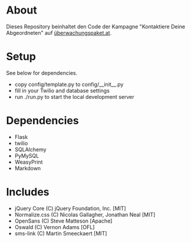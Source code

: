 # About
Dieses Repository beinhaltet den Code der Kampagne "Kontaktiere Deine Abgeordneten" auf [überwachungspaket.at](https://überwachungspaket.at/).

# Setup
See below for dependencies.
- copy config/template.py to config/\_\_init\_\_.py
- fill in your Twilio and database settings
- run ./run.py to start the local development server

# Dependencies
- Flask
- twilio
- SQLAlchemy
- PyMySQL
- WeasyPrint
- Markdown

# Includes
- jQuery Core (C) jQuery Foundation, Inc. [MIT]
- Normalize.css (C) Nicolas Gallagher, Jonathan Neal [MIT]
- OpenSans (C) Steve Matteson [Apache]
- Oswald (C) Vernon Adams [OFL]
- sms-link (C) Martin Smeeckaert [MIT]
